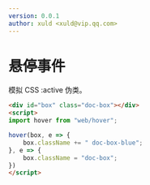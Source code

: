 ```yaml
---
version: 0.0.1
author: xuld <xuld@vip.qq.com>
---
```

# 悬停事件
模拟 CSS :active 伪类。

```html demo {5-9} doc
<div id="box" class="doc-box"></div>
<script>
import hover from "web/hover";

hover(box, e => {
    box.className += " doc-box-blue";
}, e => {
    box.className = "doc-box";
})
</script>
```
